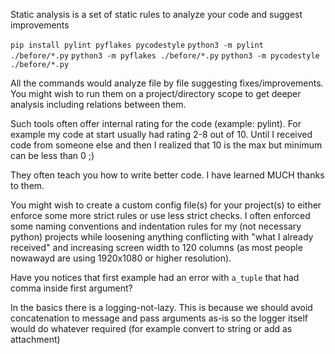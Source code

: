 Static analysis is
a set of static rules
to analyze your code and suggest improvements

`pip install pylint pyflakes pycodestyle`
`python3 -m pylint ./before/*.py`
`python3 -m pyflakes ./before/*.py`
`python3 -m pycodestyle ./before/*.py`


All the commands would analyze file by file suggesting fixes/improvements.
You might wish to run them on a project/directory scope to get deeper analysis including relations between them.

Such tools often offer internal rating for the code (example: pylint).
For example my code at start usually had rating 2-8 out of 10.
Until I received code from someone else and then I realized that 10 is the max but minimum can be less than 0 ;)

They often teach you how to write better code.
I have learned MUCH thanks to them.

You might wish to create a custom config file(s) for your project(s) to either enforce some more strict rules or use less strict checks.
I often enforced some naming conventions and indentation rules for my (not necessary python) projects
while loosening anything conflicting with "what I already received"
and increasing screen width to 120 columns (as most people nowawayd are using 1920x1080 or higher resolution).


Have you notices that first example had an error with `a_tuple` that had comma inside first argument?

In the basics there is a logging-not-lazy.
This is because we should avoid concatenation to message and pass arguments as-is so the logger
itself would do whatever required (for example convert to string or add as attachment)
